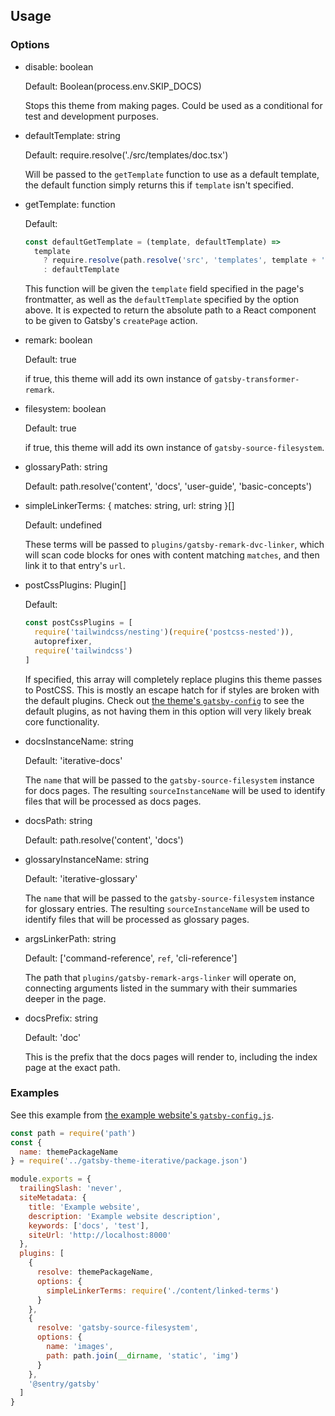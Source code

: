 ## Usage

### Options

- disable: boolean

  Default: Boolean(process.env.SKIP_DOCS)

  Stops this theme from making pages. Could be used as a conditional for test
  and development purposes.

- defaultTemplate: string

  Default: require.resolve('./src/templates/doc.tsx')

  Will be passed to the `getTemplate` function to use as a default template, the
  default function simply returns this if `template` isn't specified.

- getTemplate: function

  Default:

  ```ts
  const defaultGetTemplate = (template, defaultTemplate) =>
    template
      ? require.resolve(path.resolve('src', 'templates', template + '.tsx'))
      : defaultTemplate
  ```

  This function will be given the `template` field specified in the page's
  frontmatter, as well as the `defaultTemplate` specified by the option above.
  It is expected to return the absolute path to a React component to be given to
  Gatsby's `createPage` action.

- remark: boolean

  Default: true

  if true, this theme will add its own instance of `gatsby-transformer-remark`.

- filesystem: boolean

  Default: true

  if true, this theme will add its own instance of `gatsby-source-filesystem`.

- glossaryPath: string

  Default: path.resolve('content', 'docs', 'user-guide', 'basic-concepts')

- simpleLinkerTerms: { matches: string, url: string }[]

  Default: undefined

  These terms will be passed to `plugins/gatsby-remark-dvc-linker`, which will
  scan code blocks for ones with content matching `matches`, and then link it to
  that entry's `url`.

- postCssPlugins: Plugin[]

  Default:

  ```js
  const postCssPlugins = [
    require('tailwindcss/nesting')(require('postcss-nested')),
    autoprefixer,
    require('tailwindcss')
  ]
  ```

  If specified, this array will completely replace plugins this theme passes to
  PostCSS. This is mostly an escape hatch for if styles are broken with the
  default plugins. Check out
  [the theme's `gatsby-config`](https://github.com/iterative/gatsby-theme-iterative/blob/main/packages/gatsby-theme-iterative/gatsby-config.js)
  to see the default plugins, as not having them in this option will very likely
  break core functionality.

- docsInstanceName: string

  Default: 'iterative-docs'

  The `name` that will be passed to the `gatsby-source-filesystem` instance for
  docs pages. The resulting `sourceInstanceName` will be used to identify files
  that will be processed as docs pages.

- docsPath: string

  Default: path.resolve('content', 'docs')

- glossaryInstanceName: string

  Default: 'iterative-glossary'

  The `name` that will be passed to the `gatsby-source-filesystem` instance for
  glossary entries. The resulting `sourceInstanceName` will be used to identify
  files that will be processed as glossary pages.

- argsLinkerPath: string

  Default: ['command-reference', `ref`, 'cli-reference']

  The path that `plugins/gatsby-remark-args-linker` will operate on, connecting
  arguments listed in the summary with their summaries deeper in the page.

- docsPrefix: string

  Default: 'doc'

  This is the prefix that the docs pages will render to, including the index
  page at the exact path.

### Examples

See this example from
[the example website's `gatsby-config.js`](https://github.com/iterative/gatsby-theme-iterative/blob/main/packages/example/gatsby-config.js).

```js
const path = require('path')
const {
  name: themePackageName
} = require('../gatsby-theme-iterative/package.json')

module.exports = {
  trailingSlash: 'never',
  siteMetadata: {
    title: 'Example website',
    description: 'Example website description',
    keywords: ['docs', 'test'],
    siteUrl: 'http://localhost:8000'
  },
  plugins: [
    {
      resolve: themePackageName,
      options: {
        simpleLinkerTerms: require('./content/linked-terms')
      }
    },
    {
      resolve: 'gatsby-source-filesystem',
      options: {
        name: 'images',
        path: path.join(__dirname, 'static', 'img')
      }
    },
    '@sentry/gatsby'
  ]
}
```
